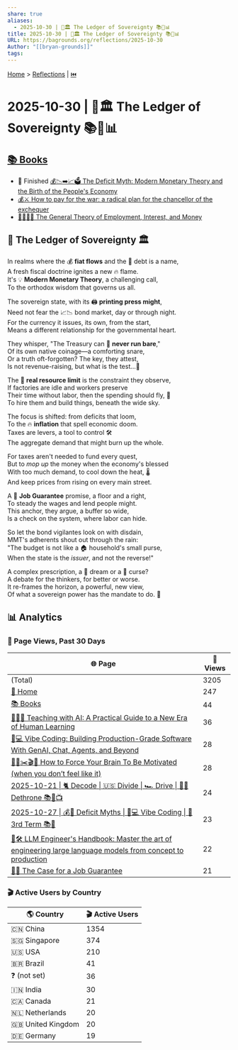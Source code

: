 ```yaml
---
share: true
aliases:
  - 2025-10-30 | 📜🏛️ The Ledger of Sovereignty 📚💌📊
title: 2025-10-30 | 📜🏛️ The Ledger of Sovereignty 📚💌📊
URL: https://bagrounds.org/reflections/2025-10-30
Author: "[[bryan-grounds]]"
tags:
---
```

[Home](../index.md) > [Reflections](./index.md) | [⏮️](./2025-10-29.md)  
# 2025-10-30 | 📜🏛️ The Ledger of Sovereignty 📚💌📊  
## [📚 Books](../books/index.md)  
- 🏁 Finished [💰📉➡️📈🗳️ The Deficit Myth: Modern Monetary Theory and the Birth of the People's Economy](../books/the-deficit-myth.md)  
- [💰⚔️ How to pay for the war: a radical plan for the chancellor of the exchequer](../books/how-to-pay-for-the-war-a-radical-plan-for-the-chancellor-of-the-exchequer.md)  
- [🧑‍💼🏦💸 The General Theory of Employment, Interest, and Money](../books/the-general-theory-of-employment-interest-and-money.md)  
  
## 📜 The Ledger of Sovereignty 🏛️  
  
In realms where the 💰 **fiat flows** and the 📜 debt is a name,  
A fresh fiscal doctrine ignites a new 🔥 flame.  
It's 💡 **Modern Monetary Theory**, a challenging call,  
To the orthodox wisdom that governs us all.  
  
The sovereign state, with its 🖨️ **printing press might**,  
Need not fear the 📈📉 bond market, day or through night.  
For the currency it issues, its own, from the start,  
Means a different relationship for the governmental heart.  
  
They whisper, "The Treasury can 🚫 **never run bare**,"  
Of its own native coinage—a comforting snare,  
Or a truth oft-forgotten? The key, they attest,  
Is not revenue-raising, but what is the test...🤔  
  
The 🧱 **real resource limit** is the constraint they observe,  
If factories are idle and workers preserve  
Their time without labor, then the spending should fly, 🚀  
To hire them and build things, beneath the wide sky.  
  
The focus is shifted: from deficits that loom,  
To the 🔥 **inflation** that spell economic doom.  
Taxes are levers, a tool to control 🛠️  
The aggregate demand that might burn up the whole.  
  
For taxes aren't needed to fund every quest,  
But to *mop up* the money when the economy's blessed  
With too much demand, to cool down the heat, 🌡️  
And keep prices from rising on every main street.  
  
A 🤝 **Job Guarantee** promise, a floor and a right,  
To steady the wages and lend people might.  
This anchor, they argue, a buffer so wide,  
Is a check on the system, where labor can hide.  
  
So let the bond vigilantes look on with disdain,  
MMT's adherents shout out through the rain:  
"The budget is not like a 🏠 household's small purse,  
When the state is the *issuer*, and not the reverse!"  
  
A complex prescription, a 💭 dream or a 👿 curse?  
A debate for the thinkers, for better or worse.  
It re-frames the horizon, a powerful, new view,  
Of what a sovereign power has the mandate to do. 👑  
  
## 📊 Analytics  
### 👀 Page Views, Past 30 Days  
| 🌐 Page                                                                                                                                                                                                                        | 👀 Views |  
| ------------------------------------------------------------------------------------------------------------------------------------------------------------------------------------------------------------------------------ | -------- |  
| (Total)                                                                                                                                                                                                                        | 3205     |  
| [🏡 Home](../index.md)                                                                                                                                                                                                             | 247      |  
| [📚 Books](../books/index.md)                                                                                                                                                                                                      | 44       |  
| [🤖🧑‍🏫 Teaching with AI: A Practical Guide to a New Era of Human Learning](../books/teaching-with-ai-a-practical-guide-to-a-new-era-of-human-learning.md)                                                                        | 36       |  
| [🤖💻 Vibe Coding: Building Production-Grade Software With GenAI, Chat, Agents, and Beyond](../books/vibe-coding-building-production-grade-software-with-genai-chat-agents-and-beyond.md)                                          | 28       |  
| [🥱💭✂️🎬🫡 How to Force Your Brain To Be Motivated (when you don’t feel like it)](../videos/how-to-force-your-brain-to-be-motivated-when-you-dont-feel-like-it.md)                                                                | 28       |  
| [2025-10-21 \| 🐈 Decode \| 🇺🇸 Divide \| 🏎️ Drive \| 🚫👑 Dethrone 📚📰📺](./2025-10-21.md)                                                                                                                        | 24       |  
| [2025-10-27 \| 💰🦄 Deficit Myths \| 🤖💻 Vibe Coding \| 👑 3rd Term 📚📰](./2025-10-27.md)                                                                                                                           | 23       |  
| [🤖🛠️ LLM Engineer's Handbook: Master the art of engineering large language models from concept to production](../books/llm-engineers-handbook-master-the-art-of-engineering-large-language-models-from-concept-to-production.md) | 22       |  
| [💼✅ The Case for a Job Guarantee](../books/the-case-for-a-job-guarantee.md)                                                                                                                                                       | 21       |  
  
### 🎬 Active Users by Country  
| 🌎 Country          | 🎬 Active Users |  
| ------------------- | --------------- |  
| 🇨🇳 China          | 1354            |  
| 🇸🇬 Singapore      | 374             |  
| 🇺🇸 USA            | 210             |  
| 🇧🇷 Brazil         | 41              |  
| ❓ (not set)      | 36              |  
| 🇮🇳 India          | 30              |  
| 🇨🇦 Canada         | 21              |  
| 🇳🇱 Netherlands    | 20              |  
| 🇬🇧 United Kingdom | 20              |  
| 🇩🇪 Germany        | 19  
